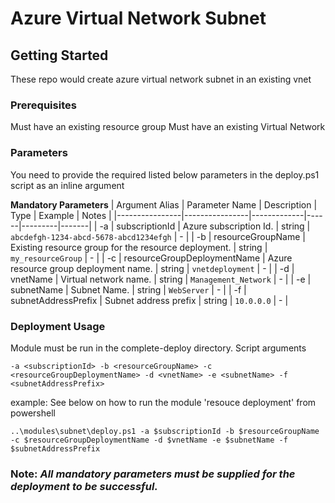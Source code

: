 # Azure Virtual Network Subnet

## Getting Started

These repo would create azure virtual network subnet in an existing vnet


### Prerequisites

Must have an existing resource group
Must have an existing Virtual Network

### Parameters

You need to provide the required listed below parameters in the deploy.ps1 script as an inline argument

**Mandatory Parameters**
| Argument Alias | Parameter Name | Description | Type | Example | Notes |
|----------------|----------------|-------------|------|---------|-------|
| -a | subscriptionId | Azure subscription Id. | string | `abcdefgh-1234-abcd-5678-abcd1234efgh` | - |
| -b | resourceGroupName | Existing resource group for the resource deployment. | string | `my_resourceGroup` | - |
| -c | resourceGroupDeploymentName | Azure resource group deployment name. | string | `vnetdeployment` | - |
| -d | vnetName | Virtual network name. | string | `Management_Network` | - |
| -e | subnetName | Subnet Name. | string | `WebServer` | - |
| -f | subnetAddressPrefix | Subnet address prefix | string | `10.0.0.0` | - |

### Deployment Usage

Module must be run in the complete-deploy directory. Script arguments 

`-a <subscriptionId> -b <resourceGroupName> -c <resourceGroupDeploymentName> -d <vnetName> -e <subnetName> -f <subnetAddressPrefix>`

example: See below on how to run the module 'resouce deployment' from powershell

`..\modules\subnet\deploy.ps1 -a $subscriptionId -b $resourceGroupName -c $resourceGroupDeploymentName -d $vnetName -e $subnetName -f $subnetAddressPrefix`

### Note: *All mandatory parameters must be supplied for the deployment to be successful.*